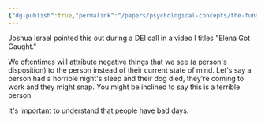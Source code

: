 ```yaml
---
{"dg-publish":true,"permalink":"/papers/psychological-concepts/the-fundamental-attribution-error/","created":"Feb 12, 2024, 2:17 PM"}
---
```



Joshua Israel pointed this out during a DEI call in a video I titles "Elena Got Caught."

We oftentimes will attribute negative things that we see (a person's disposition) to the person instead of their current state of mind. Let's say a person had a horrible night's sleep and their dog died, they're coming to work and they might snap. You might be inclined to say this is a terrible person.

It's important to understand that people have bad days.
